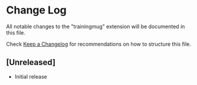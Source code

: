 # Change Log

All notable changes to the "trainingmug" extension will be documented in this file.

Check [Keep a Changelog](http://keepachangelog.com/) for recommendations on how to structure this file.

## [Unreleased]

- Initial release